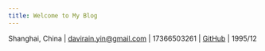 ```yaml
---
title: Welcome to My Blog
---
```


Shanghai, China | davirain.yin@gmail.com | 17366503261 | [GitHub](https://github.com/DaviRainSu) | 1995/12
